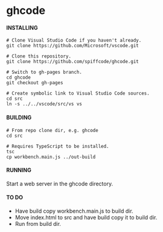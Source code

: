 # ghcode

#### INSTALLING

    # Clone Visual Studio Code if you haven't already.
    git clone https://github.com/Microsoft/vscode.git
    
    # Clone this repository.  
    git clone https://github.com/spiffcode/ghcode.git
    
    # Switch to gh-pages branch.
    cd ghcode
    git checkout gh-pages

    # Create symbolic link to Visual Studio Code sources.
    cd src
    ln -s ../../vscode/src/vs vs

#### BUILDING

    # From repo clone dir, e.g. ghcode
    cd src
    
    # Requires TypeScript to be installed.
    tsc
    cp workbench.main.js ../out-build

#### RUNNING

Start a web server in the ghcode directory.

#### TO DO

* Have build copy workbench.main.js to build dir.
* Move index.html to src and have build copy it to build dir.
* Run from build dir.